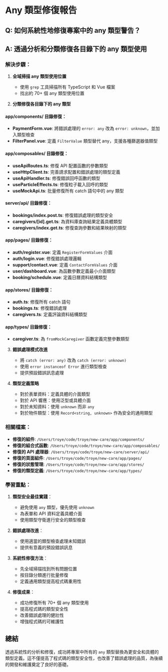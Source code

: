 # Any 類型修復報告

## Q: 如何系統性地修復專案中的 any 類型警告？

## A: 透過分析和分類修復各目錄下的 any 類型使用

### 解決步驟：

1. **全域掃描 any 類型使用位置**
   - 使用 `grep` 工具掃描所有 TypeScript 和 Vue 檔案
   - 找出約 70+ 個 any 類型使用位置

2. **分類修復各目錄下的 any 類型**

#### app/components/ 目錄修復：
- **PaymentForm.vue**: 將錯誤處理的 `error: any` 改為 `error: unknown`，並加入類型檢查
- **FilterPanel.vue**: 定義 `FilterValue` 類型替代 any，支援各種篩選器值類型

#### app/composables/ 目錄修復：
- **useApiRoutes.ts**: 修復 API 配置函數的參數類型
- **useHttpClient.ts**: 完善請求配置和錯誤處理的類型定義
- **useApiHandler.ts**: 修復錯誤回呼函數的類型
- **useParticleEffects.ts**: 修復粒子載入回呼的類型
- **useMockApi.ts**: 批量修復所有 catch 語句中的 any 類型

#### server/api/ 目錄修復：
- **bookings/index.post.ts**: 修復錯誤處理的類型安全
- **caregivers/[id].get.ts**: 為資料庫查詢結果定義具體類型
- **caregivers/index.get.ts**: 修復查詢參數和結果映射的類型

#### app/pages/ 目錄修復：
- **auth/register.vue**: 定義 `RegisterFormValues` 介面
- **auth/login.vue**: 修復錯誤處理邏輯
- **support/contact.vue**: 定義 `ContactFormValues` 介面
- **user/dashboard.vue**: 為函數參數定義最小介面類型
- **booking/schedule.vue**: 定義日曆資料結構類型

#### app/stores/ 目錄修復：
- **auth.ts**: 修復所有 catch 語句
- **bookings.ts**: 修復錯誤處理
- **caregivers.ts**: 定義評論資料結構類型

#### app/types/ 目錄修復：
- **caregiver.ts**: 為 `fromMockCaregiver` 函數定義完整參數類型

3. **錯誤處理模式改進**
   - 將 `catch (error: any)` 改為 `catch (error: unknown)`
   - 使用 `error instanceof Error` 進行類型檢查
   - 提供預設錯誤訊息處理

4. **類型定義策略**
   - 對於表單資料：定義具體的介面類型
   - 對於 API 響應：使用泛型或具體介面
   - 對於未知資料：使用 `unknown` 而非 `any`
   - 對於物件類型：使用 `Record<string, unknown>` 作為安全的通用類型

### 相關檔案：

- **修復的組件**: `/Users/troye/code/troye/new-care/app/components/`
- **修復的組合式函數**: `/Users/troye/code/troye/new-care/app/composables/`
- **修復的 API 處理器**: `/Users/troye/code/troye/new-care/server/api/`
- **修復的頁面組件**: `/Users/troye/code/troye/new-care/app/pages/`
- **修復的狀態管理**: `/Users/troye/code/troye/new-care/app/stores/`
- **修復的類型定義**: `/Users/troye/code/troye/new-care/app/types/`

### 學習重點：

1. **類型安全最佳實踐**：
   - 避免使用 `any` 類型，優先使用 `unknown`
   - 為表單和 API 資料定義具體介面
   - 使用類型守衛進行安全的類型檢查

2. **錯誤處理改進**：
   - 使用適當的類型檢查處理未知錯誤
   - 提供有意義的預設錯誤訊息

3. **系統性修復方法**：
   - 先全域掃描找到所有問題位置
   - 按目錄分類進行批量修復
   - 定義通用類型提高程式碼重用性

4. **修復成果**：
   - 成功修復所有 70+ 個 any 類型使用
   - 提高程式碼的類型安全性
   - 改善錯誤處理的健壯性
   - 增強程式碼的可維護性

## 總結

透過系統性的分析和修復，成功將專案中所有的 `any` 類型替換為更安全和具體的類型定義。這不僅提高了程式碼的類型安全性，也改善了錯誤處理的品質，為後續的開發和維護奠定了良好的基礎。